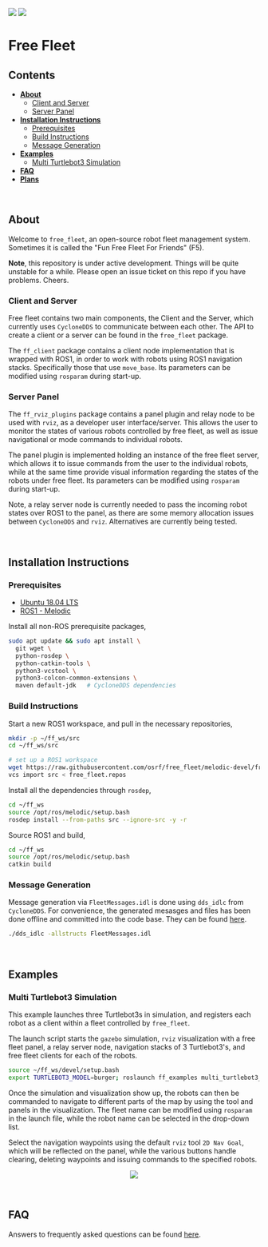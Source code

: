 ![](https://github.com/osrf/free_fleet/workflows/build/badge.svg?branch=melodic-devel)
![](https://github.com/osrf/free_fleet/workflows/daily/badge.svg?branch=melodic-devel)

# Free Fleet

## Contents

- **[About](#About)**
  - [Client and Server](#client-and-server)
  - [Server Panel](#server-panel)
- **[Installation Instructions](#installation-instructions)**
  - [Prerequisites](#prerequisites)
  - [Build Instructions](#build-instructions)
  - [Message Generation](#message-generation)
- **[Examples](#examples)**
  - [Multi Turtlebot3 Simulation](#multi-turtlebot3-simulation)
- **[FAQ](#faq)**
- **[Plans](#plans)**

</br>

## About

Welcome to `free_fleet`, an open-source robot fleet management system. 
Sometimes it is called the "Fun Free Fleet For Friends" (F5).

**Note**, this repository is under active development. Things will be quite unstable
for a while. Please open an issue ticket on this repo if you have problems.
Cheers.

### Client and Server

Free fleet contains two main components, the Client and the Server, which currently uses `CycloneDDS` to communicate between each other. The API to create a client or a server can be found in the `free_fleet` package.

The `ff_client` package contains a client node implementation that is wrapped with ROS1, in order to work with robots using ROS1 navigation stacks. Specifically those that use `move_base`. Its parameters can be modified using `rosparam` during start-up.

### Server Panel

The `ff_rviz_plugins` package contains a panel plugin and relay node to be used with `rviz`, as a developer user interface/server. This allows the user to monitor the states of various robots controlled by free fleet, as well as issue navigational or mode commands to individual robots.

The panel plugin is implemented holding an instance of the free fleet server, which allows it to issue commands from the user to the individual robots, while at the same time provide visual information regarding the states of the robots under free fleet. Its parameters can be modified using `rosparam` during start-up.

Note, a relay server node is currently needed to pass the incoming robot states over ROS1 to the panel, as there are some memory allocation issues between `CycloneDDS` and `rviz`. Alternatives are currently being tested.

</br>

## Installation Instructions

### Prerequisites

* [Ubuntu 18.04 LTS](https://releases.ubuntu.com/18.04/)
* [ROS1 - Melodic](https://wiki.ros.org/melodic)

Install all non-ROS prerequisite packages,

```bash
sudo apt update && sudo apt install \
  git wget \
  python-rosdep \
  python-catkin-tools \
  python3-vcstool \
  python3-colcon-common-extensions \
  maven default-jdk   # CycloneDDS dependencies
```

### Build Instructions

Start a new ROS1 workspace, and pull in the necessary repositories,

```bash
mkdir -p ~/ff_ws/src
cd ~/ff_ws/src

# set up a ROS1 workspace
wget https://raw.githubusercontent.com/osrf/free_fleet/melodic-devel/free_fleet.repos
vcs import src < free_fleet.repos
```

Install all the dependencies through `rosdep`,

```bash
cd ~/ff_ws
source /opt/ros/melodic/setup.bash
rosdep install --from-paths src --ignore-src -y -r
```

Source ROS1 and build,

```bash
cd ~/ff_ws
source /opt/ros/melodic/setup.bash
catkin build
```

### Message Generation

Message generation via `FleetMessages.idl` is done using `dds_idlc` from `CycloneDDS`. For convenience, the generated mesasges and files has been done offline and committed into the code base. They can be found [here](./free_fleet/src/messages/FleetMessages.idl).

```bash
./dds_idlc -allstructs FleetMessages.idl
```

</br>

## Examples

### Multi Turtlebot3 Simulation

This example launches three Turtlebot3s in simulation, and registers each robot as a client within a fleet controlled by `free_fleet`.

The launch script starts the `gazebo` simulation, `rviz` visualization with a free fleet panel, a relay server node, navigation stacks of 3 Turtlebot3's, and free fleet clients for each of the robots.

```bash
source ~/ff_ws/devel/setup.bash
export TURTLEBOT3_MODEL=burger; roslaunch ff_examples multi_turtlebot3_ff.launch
```

Once the simulation and visualization show up, the robots can then be commanded to navigate to different parts of the map by using the tool and panels in the visualization. The fleet name can be modified using `rosparam` in the launch file, while the robot name can be selected in the drop-down list. 

Select the navigation waypoints using the default `rviz` tool `2D Nav Goal`, which will be reflected on the panel, while the various buttons handle clearing, deleting waypoints and issuing commands to the specified robots.


<p align="center">
  <img src="media/multi_tb3.gif">
</p>

</br>

## FAQ

Answers to frequently asked questions can be found [here](/docs/faq.md).
